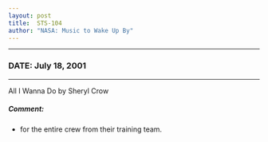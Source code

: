```yaml
---
layout: post
title:  STS-104
author: "NASA: Music to Wake Up By"
---
```


----
### DATE: July 18, 2001
----
All I Wanna Do by Sheryl Crow

##### Comment:
* for the entire crew from their training team.
